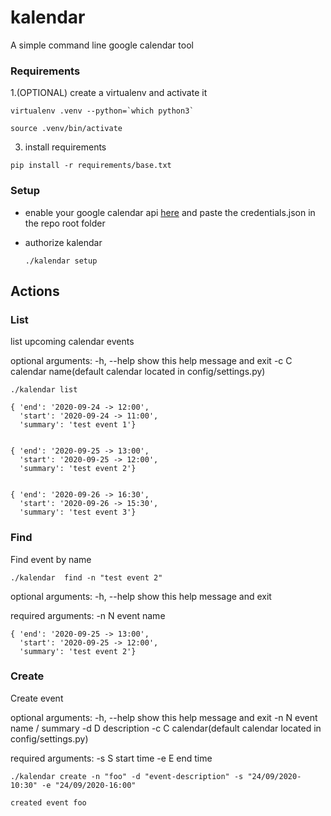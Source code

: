 # kalendar
A simple command line google calendar tool

### Requirements 

1.(OPTIONAL) create a virtualenv and activate it

```
virtualenv .venv --python=`which python3`
```
```
source .venv/bin/activate
```

3. install requirements
```
pip install -r requirements/base.txt
```

### Setup

* enable your google calendar api [here](https://developers.google.com/calendar/quickstart/python) and paste the credentials.json in the repo root folder

* authorize kalendar
  ```
  ./kalendar setup
  ```

## Actions

### List

list upcoming calendar events


optional arguments:
  -h, --help  show this help message and exit
  -c C        calendar name(default calendar located in config/settings.py)


```
./kalendar list
```

```
{ 'end': '2020-09-24 -> 12:00',
  'start': '2020-09-24 -> 11:00',
  'summary': 'test event 1'}


{ 'end': '2020-09-25 -> 13:00',
  'start': '2020-09-25 -> 12:00',
  'summary': 'test event 2'}


{ 'end': '2020-09-26 -> 16:30',
  'start': '2020-09-26 -> 15:30',
  'summary': 'test event 3'}

```

### Find

Find event by name

```
./kalendar  find -n "test event 2"
```

optional arguments:
  -h, --help  show this help message and exit

required arguments:
  -n N        event name


```
{ 'end': '2020-09-25 -> 13:00',
  'start': '2020-09-25 -> 12:00',
  'summary': 'test event 2'}
```


### Create

Create event

optional arguments:
  -h, --help  show this help message and exit
  -n N        event name / summary
  -d D        description
  -c C        calendar(default calendar located in config/settings.py)

required arguments:
  -s S        start time
  -e E        end time
  
```
./kalendar create -n "foo" -d "event-description" -s "24/09/2020-10:30" -e "24/09/2020-16:00"
```
```
created event foo

```



